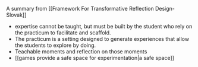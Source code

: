 A summary from [[Framework For Transformative Reflection Design-Slovak]]

 - expertise cannot be taught, but must be built by the student who rely on the practicum to facilitate and scaffold.
 - The practicum is a setting designed to generate experiences that allow the students to explore by doing.
 - Teachable moments and reflection on those moments
 - [[games provide a safe space for experimentation|a safe space]]
